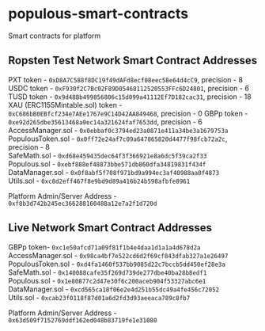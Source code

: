 # populous-smart-contracts
Smart contracts for platform


## Ropsten Test Network Smart Contract Addresses

PXT token - `0xD8A7C588f8DC19f49dAFd8ecf08eec58e64d4cC9`, precision - 8
USDC token - `0xF930f2C7Bc02F89D05468112520553FFc6D24801`, precision - 6
TUSD token - `0x9d48Bb499856806c15d099a41112Ef7D182cac31`, precision - 18
XAU (ERC1155Mintable.sol) token - `0xC686bB0EBfcf234e7AEe1767e9C14D42AA849468`, precision - 0
GBPp token - `0xe92d265dbe35613468a9ec14a321624faf7653dd`, precision - 6
AccessManager.sol - `0x0ebbaf0c3794ed23a0871e411a34be3a1679753a`   
PopulousToken.sol - `0x0ff72e24af7c09a647865820d4477f98fcb72a2c`, precision - 8     
SafeMath.sol - `0xd68e459435dec64f3f366921e8a6dc5f39ca2f33`          
Populous.sol - `0xebf888ef48873bbe571db860dfa34819831f434f`    
DataManager.sol -  `0x0f8abf5f708f971bd9a994ec3af40988aa0f4873`     
Utils.sol - `0xc8d2eff467f8e9bd9d89a416b24b598afbfe8961`


Platform Admin/Server Address - `0xf8b3d742b245ec366288160488a12e7a2f1d720d`

## Live Network Smart Contract Addresses

GBPp token- `0xc1e50afcd71a09f81f1b4e4daa1d1a1a4d678d2a`
AccessManager.sol - `0x98ca4bf7e522cd6d2f69cf843dfab327a1e26497`   
PopulousToken.sol - `0xd4fa1460f537bb9085d22c7bccb5dd450ef28e3a`      
SafeMath.sol - `0x140088cafe35f269d739de277dbe40ba28b8edf1`          
Populous.sol - `0x1e80877c2d47e30f6c200aceb904f53327abc6e1`    
DataManager.sol - `0xcd565ca18f06e2e4d251b55dc49a4fe456c72052`       
Utils.sol - `0xcab23f0118f87d01a6d2fd3d93aeeaca789c8fb7`

Platform Admin/Server Address - `0x63d509f7152769ddf162ed048b83719fe1e31080`
